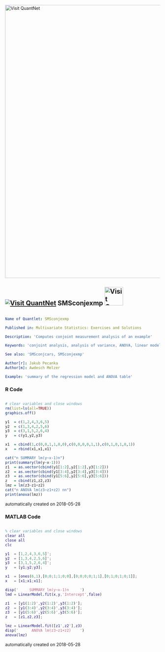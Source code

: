 [<img src="https://github.com/QuantLet/Styleguide-and-FAQ/blob/master/pictures/banner.png" width="888" alt="Visit QuantNet">](http://quantlet.de/)

## [<img src="https://github.com/QuantLet/Styleguide-and-FAQ/blob/master/pictures/qloqo.png" alt="Visit QuantNet">](http://quantlet.de/) **SMSconjexmp** [<img src="https://github.com/QuantLet/Styleguide-and-FAQ/blob/master/pictures/QN2.png" width="60" alt="Visit QuantNet 2.0">](http://quantlet.de/)

```yaml

Name of Quantlet: SMSconjexmp

Published in: Multivariate Statistics: Exercises and Solutions

Description: 'Computes conjoint measurement analysis of an example'

Keywords: 'conjoint analysis, analysis of variance, ANOVA, linear model'

See also: 'SMSconjcars, SMSconjexmp'

Author[r]: Jakub Pecanka
Author[m]: Awdesch Melzer

Example: 'summary of the regression model and ANOVA table'
```

### R Code
```r

# clear variables and close windows
rm(list=ls(all=TRUE))
graphics.off()

y1  = c(1,2,4,3,6,5)
y2  = c(1,3,4,2,5,6)
y3  = c(3,1,5,2,6,4)
y   = c(y1,y2,y3)

x1  = cbind(1,c(0,0,1,1,0,0),c(0,0,0,0,1,1),c(0,1,0,1,0,1))
x   = rbind(x1,x1,x1)

cat("n SUMMARY lm(y~x-1)n")
print(summary(lm(y~x-1)))
z1  = as.vector(cbind(y1[1:2],y2[1:2],y3[1:2]))
z2  = as.vector(cbind(y1[3:4],y2[3:4],y3[3:4]))
z3  = as.vector(cbind(y1[5:6],y2[5:6],y3[5:6]))
z   = cbind(z1,z2,z3)
lmz = lm(z3~z1+z2)
cat("n ANOVA lm(z3~z1+z2) nn")
print(anova(lmz))
```

automatically created on 2018-05-28

### MATLAB Code
```matlab

% clear variables and close windows
clear all
close all
clc

y1  = [1,2,4,3,6,5]';
y2  = [1,3,4,2,5,6]';
y3  = [3,1,5,2,6,4]';
y   = [y1;y2;y3];

x1  = [ones(6,1),[0;0;1;1;0;0],[0;0;0;0;1;1],[0;1;0;1;0;1]];
x   = [x1;x1;x1];

disp('     SUMMARY lm(y~x-1)n     ')
lmd = LinearModel.fit(x,y,'Intercept',false)

z1  = [y1(1:2)',y2(1:2)',y3(1:2)'];
z2  = [y1(3:4)',y2(3:4)',y3(3:4)'];
z3  = [y1(5:6)',y2(5:6)',y3(5:6)'];
z   = [z1,z2,z3];

lmz = LinearModel.fit([z1',z2'],z3)
disp('      ANOVA lm(z3~z1+z2)    ')
anova(lmz)
```

automatically created on 2018-05-28